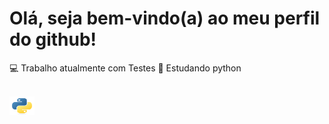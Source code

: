 # Olá, seja bem-vindo(a) ao meu perfil do github!

💻 Trabalho atualmente com Testes
📘 Estudando python

<div style="display: inline_block"><br>
  <img align="center" alt="Rafa-Python" height="30" width="40" src="https://raw.githubusercontent.com/devicons/devicon/master/icons/python/python-original.svg">
</div>
